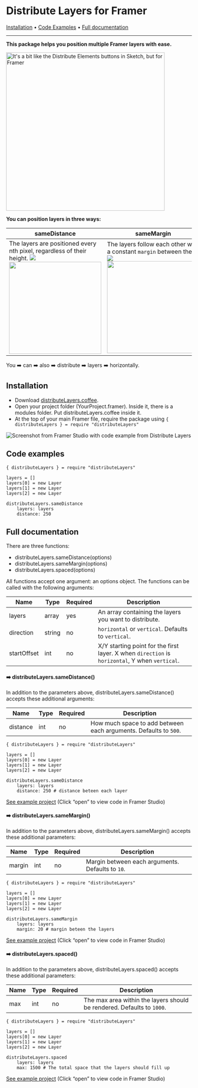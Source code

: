 # Distribute Layers for Framer
[Installation](#installation) &bullet; [Code Examples](#code-examples) &bullet; [Full documentation](#full-documentation)
*******

**This package helps you position multiple Framer layers with ease.**

<img alt="It's a bit like the Distribute Elements buttons in Sketch, but for Framer" src="https://cloud.githubusercontent.com/assets/875708/15664809/19baf084-2707-11e6-9e92-293fe47cdcd0.jpg" width="430">

**You can position layers in three ways:**

sameDistance | sameMargin | spaced
---|---|---
The layers are positioned every nth pixel, regardless of their height. <img src="http://placehold.it/250x10/ffffff/ffffff"><img src="https://cloud.githubusercontent.com/assets/875708/15650429/c6f44cda-2678-11e6-8da0-dca69880a7d4.gif" width="250">| The layers follow each other with a constant ```margin``` between them. <img src="http://placehold.it/250x10/ffffff/ffffff"><img src="https://cloud.githubusercontent.com/assets/875708/15650431/c71e34fa-2678-11e6-8a2a-52b03d965d82.gif" width="250"> | The layers fill upp the space. The spacing between them is equal. <img src="http://placehold.it/250x10/ffffff/ffffff"><img src="https://cloud.githubusercontent.com/assets/875708/15650430/c70e0b3e-2678-11e6-8a6e-5a7dd9f4a4fd.gif" width="250">

You ➡️ can ➡️ also ➡️ distribute ➡️ layers ➡️ horizontally.

## Installation
- Download [distributeLayers.coffee](https://raw.githubusercontent.com/martenbjork/distribute-layers/master/distributeLayers.coffee).
- Open your project folder (YourProject.framer). Inside it, there is a modules folder. Put distributeLayers.coffee inside it.
- At the top of your main Framer file, require the package using ```{ distributeLayers } = require "distributeLayers"```

![Screenshot from Framer Studio with code example from Distribute Layers](https://cloud.githubusercontent.com/assets/875708/15653125/46039b36-268b-11e6-98d4-18a71cf65246.jpg)

## Code examples

```
{ distributeLayers } = require "distributeLayers"

layers = []
layers[0] = new Layer
layers[1] = new Layer
layers[2] = new Layer

distributeLayers.sameDistance
	layers: layers
	distance: 250
```

## Full documentation
There are three functions:

- distributeLayers.sameDistance(options)
- distributeLayers.sameMargin(options)
- distributeLayers.spaced(options)

All functions accept one argument: an options object. The functions can be called with the following arguments:

Name | Type | Required | Description
---|---|---|---
layers | array | yes | An array containing the layers you want to distribute.
direction | string | no | ```horizontal``` or ```vertical```. Defaults to ```vertical```.
startOffset | int | no | X/Y starting point for the first layer. X when ```direction``` is ```horizontal```, Y when ```vertical```.

#### ➡️ distributeLayers.sameDistance()
In addition to the parameters above, distributeLayers.sameDistance() accepts these additional arguments:

Name | Type | Required | Description
---|---|---|---
distance | int | no | How much space to add between each arguments. Defaults to ```500```.

```
{ distributeLayers } = require "distributeLayers"

layers = []
layers[0] = new Layer
layers[1] = new Layer
layers[2] = new Layer

distributeLayers.sameDistance
	layers: layers
	distance: 250 # distance beteen each layer
```

[See example project](http://share.framerjs.com/vzfqvb042lya/) (Click “open” to view code in Framer Studio)

#### ➡️ distributeLayers.sameMargin()
In addition to the parameters above, distributeLayers.sameMargin() accepts these additional parameters:

Name | Type | Required | Description
---|---|---|---
margin | int | no | Margin between each arguments. Defaults to ```10```.

```
{ distributeLayers } = require "distributeLayers"

layers = []
layers[0] = new Layer
layers[1] = new Layer
layers[2] = new Layer

distributeLayers.sameMargin
	layers: layers
	margin: 20 # margin beteen the layers
```

[See example project](http://share.framerjs.com/widmwj40jovz/) (Click “open” to view code in Framer Studio)

#### ➡️ distributeLayers.spaced()
In addition to the parameters above, distributeLayers.spaced() accepts these additional parameters:

Name | Type | Required | Description
---|---|---|---
max | int | no | The max area within the layers should be rendered.  Defaults to ```1000```.


```
{ distributeLayers } = require "distributeLayers"

layers = []
layers[0] = new Layer
layers[1] = new Layer
layers[2] = new Layer

distributeLayers.spaced
	layers: layers
	max: 1500 # The total space that the layers should fill up
```
[See example project](http://share.framerjs.com/s8um1517do7j/) (Click “open” to view code in Framer Studio)
